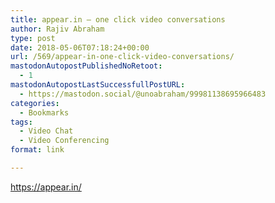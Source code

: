 ```yaml
---
title: appear.in – one click video conversations
author: Rajiv Abraham
type: post
date: 2018-05-06T07:18:24+00:00
url: /569/appear-in-one-click-video-conversations/
mastodonAutopostPublishedNoRetoot:
  - 1
mastodonAutopostLastSuccessfullPostURL:
  - https://mastodon.social/@unoabraham/99981138695966483
categories:
  - Bookmarks
tags:
  - Video Chat
  - Video Conferencing
format: link

---
```

<https://appear.in/>